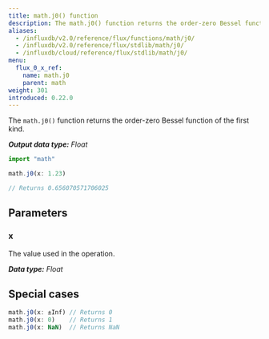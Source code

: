 ```yaml
---
title: math.j0() function
description: The math.j0() function returns the order-zero Bessel function of the first kind.
aliases:
  - /influxdb/v2.0/reference/flux/functions/math/j0/
  - /influxdb/v2.0/reference/flux/stdlib/math/j0/
  - /influxdb/cloud/reference/flux/stdlib/math/j0/
menu:
  flux_0_x_ref:
    name: math.j0
    parent: math
weight: 301
introduced: 0.22.0
---
```


The `math.j0()` function returns the order-zero Bessel function of the first kind.

_**Output data type:** Float_

```js
import "math"

math.j0(x: 1.23)

// Returns 0.656070571706025
```

## Parameters

### x
The value used in the operation.

_**Data type:** Float_

## Special cases
```js
math.j0(x: ±Inf) // Returns 0
math.j0(x: 0)    // Returns 1
math.j0(x: NaN)  // Returns NaN
```
